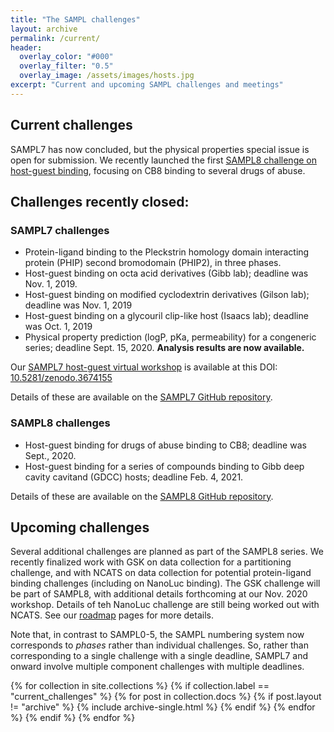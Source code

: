 ```yaml
---
title: "The SAMPL challenges"
layout: archive
permalink: /current/
header:
  overlay_color: "#000"
  overlay_filter: "0.5"
  overlay_image: /assets/images/hosts.jpg
excerpt: "Current and upcoming SAMPL challenges and meetings"
---
```


## Current challenges

SAMPL7 has now concluded, but the physical properties special issue is open for submission. We recently launched the first [SAMPL8 challenge on host-guest binding](https://github.com/samplchallenges/SAMPL8/tree/master/host_guest/CB8), focusing on CB8 binding to several drugs of abuse.

## Challenges recently closed:

### SAMPL7 challenges
- Protein-ligand binding to the Pleckstrin homology domain interacting protein (PHIP) second bromodomain (PHIP2), in three phases.
- Host-guest binding on octa acid derivatives (Gibb lab); deadline was Nov. 1, 2019.
- Host-guest binding on modified cyclodextrin derivatives (Gilson lab); deadline was Nov. 1, 2019
- Host-guest binding on a glycouril clip-like host (Isaacs lab); deadline was Oct. 1, 2019
- Physical property prediction (logP, pKa, permeability) for a congeneric series; deadline Sept. 15, 2020. **Analysis results are now available.**

Our [SAMPL7 host-guest virtual workshop](http://dx.doi.org/10.5281/zenodo.3674155) is available at this DOI: [10.5281/zenodo.3674155](http://dx.doi.org/10.5281/zenodo.3674155)

Details of these are available on the [SAMPL7 GitHub repository](https://github.com/samplchallenges/SAMPL7).

### SAMPL8 challenges
- Host-guest binding for drugs of abuse binding to CB8; deadline was Sept., 2020.
- Host-guest binding for a series of compounds binding to Gibb deep cavity cavitand (GDCC) hosts; deadline Feb. 4, 2021.

Details of these are available on the [SAMPL8 GitHub repository](https://github.com/samplchallenges/SAMPL8).

## Upcoming challenges

Several additional challenges are planned as part of the SAMPL8 series.
We recently finalized work with GSK on data collection for a partitioning challenge, and with NCATS on data collection for potential protein-ligand binding challenges (including on NanoLuc binding). The GSK challenge will be part of SAMPL8, with additional details forthcoming at our Nov. 2020 workshop. Details of teh NanoLuc challenge are still being worked out with NCATS.
See our [roadmap](https://samplchallenges.github.io/roadmap/) pages for more details.


Note that, in contrast to SAMPL0-5, the SAMPL numbering system now corresponds to *phases* rather than individual challenges. So, rather than corresponding to a single challenge with a single deadline, SAMPL7 and onward involve multiple component challenges with multiple deadlines.


{% for collection in site.collections %}
  {% if collection.label == "current_challenges" %}
    {% for post in collection.docs %}
	  {% if post.layout != "archive" %}
        {% include archive-single.html %}
	  {% endif %}
    {% endfor %}
  {% endif %}
{% endfor %}
